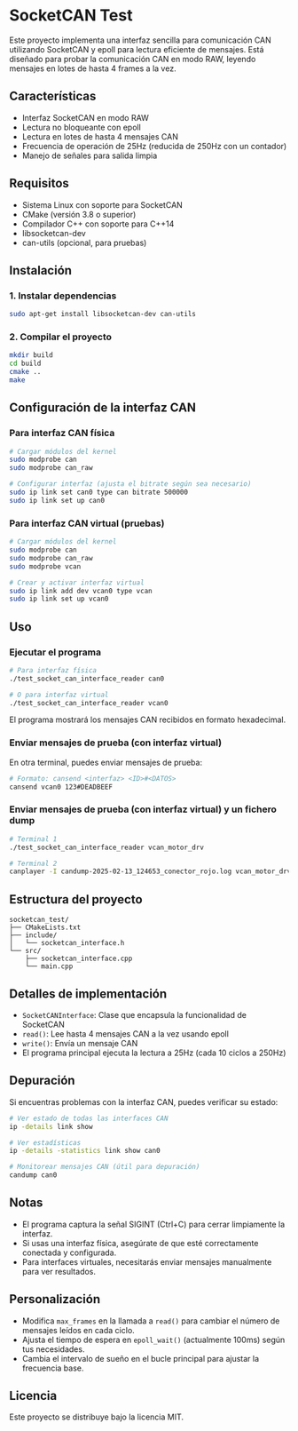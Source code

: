 # SocketCAN Test

Este proyecto implementa una interfaz sencilla para comunicación CAN utilizando SocketCAN y epoll para lectura eficiente de mensajes. Está diseñado para probar la comunicación CAN en modo RAW, leyendo mensajes en lotes de hasta 4 frames a la vez.

## Características

- Interfaz SocketCAN en modo RAW
- Lectura no bloqueante con epoll
- Lectura en lotes de hasta 4 mensajes CAN
- Frecuencia de operación de 25Hz (reducida de 250Hz con un contador)
- Manejo de señales para salida limpia

## Requisitos

- Sistema Linux con soporte para SocketCAN
- CMake (versión 3.8 o superior)
- Compilador C++ con soporte para C++14
- libsocketcan-dev
- can-utils (opcional, para pruebas)

## Instalación

### 1. Instalar dependencias

```bash
sudo apt-get install libsocketcan-dev can-utils
```

### 2. Compilar el proyecto

```bash
mkdir build
cd build
cmake ..
make
```

## Configuración de la interfaz CAN

### Para interfaz CAN física

```bash
# Cargar módulos del kernel
sudo modprobe can
sudo modprobe can_raw

# Configurar interfaz (ajusta el bitrate según sea necesario)
sudo ip link set can0 type can bitrate 500000
sudo ip link set up can0
```

### Para interfaz CAN virtual (pruebas)

```bash
# Cargar módulos del kernel
sudo modprobe can
sudo modprobe can_raw
sudo modprobe vcan

# Crear y activar interfaz virtual
sudo ip link add dev vcan0 type vcan
sudo ip link set up vcan0
```

## Uso

### Ejecutar el programa

```bash
# Para interfaz física
./test_socket_can_interface_reader can0

# O para interfaz virtual
./test_socket_can_interface_reader vcan0
```

El programa mostrará los mensajes CAN recibidos en formato hexadecimal.

### Enviar mensajes de prueba (con interfaz virtual)

En otra terminal, puedes enviar mensajes de prueba:

```bash
# Formato: cansend <interfaz> <ID>#<DATOS>
cansend vcan0 123#DEADBEEF
```

### Enviar mensajes de prueba (con interfaz virtual) y un fichero dump

```bash
# Terminal 1
./test_socket_can_interface_reader vcan_motor_drv
```

```bash
# Terminal 2
canplayer -I candump-2025-02-13_124653_conector_rojo.log vcan_motor_drv=can0
```

## Estructura del proyecto

```
socketcan_test/
├── CMakeLists.txt
├── include/
│   └── socketcan_interface.h
└── src/
    ├── socketcan_interface.cpp
    └── main.cpp
```

## Detalles de implementación

- `SocketCANInterface`: Clase que encapsula la funcionalidad de SocketCAN
- `read()`: Lee hasta 4 mensajes CAN a la vez usando epoll
- `write()`: Envía un mensaje CAN
- El programa principal ejecuta la lectura a 25Hz (cada 10 ciclos a 250Hz)

## Depuración

Si encuentras problemas con la interfaz CAN, puedes verificar su estado:

```bash
# Ver estado de todas las interfaces CAN
ip -details link show

# Ver estadísticas
ip -details -statistics link show can0

# Monitorear mensajes CAN (útil para depuración)
candump can0
```

## Notas

- El programa captura la señal SIGINT (Ctrl+C) para cerrar limpiamente la interfaz.
- Si usas una interfaz física, asegúrate de que esté correctamente conectada y configurada.
- Para interfaces virtuales, necesitarás enviar mensajes manualmente para ver resultados.

## Personalización

- Modifica `max_frames` en la llamada a `read()` para cambiar el número de mensajes leídos en cada ciclo.
- Ajusta el tiempo de espera en `epoll_wait()` (actualmente 100ms) según tus necesidades.
- Cambia el intervalo de sueño en el bucle principal para ajustar la frecuencia base.

## Licencia

Este proyecto se distribuye bajo la licencia MIT.
